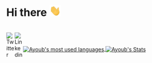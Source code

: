# Hi there  <img src="https://github.com/ABSphreak/ABSphreak/blob/master/gifs/Hi.gif" width="30px">
<br />
<a href="https://twitter.com/Imaqtpotatoe" target="_blank">
  <img align="left" alt="Twitter" width="22px" src="https://cdn.jsdelivr.net/npm/simple-icons@v3/icons/twitter.svg" />
</a>
<a href="https://www.linkedin.com/in/ayoub-abounakif-49b93819a/" target="_blank">
  <img align="left" alt="Linkedin" width="22px" src="https://cdn.jsdelivr.net/npm/simple-icons@v3/icons/linkedin.svg" />
</a>
<br /><br />
<a href="https://github.com/ayoubabounakif/">
  <img align="center" src="https://github-readme-stats.vercel.app/api/top-langs/?username=ayoubabounakif&layout=compact&theme=synthwave" alt="Ayoub's most used languages" />
</a>
<a href="https://github.com/ayoubabounakif/">
  <img align="center" height=200 width=450 src="https://github-readme-stats.vercel.app/api?username=ayoubabounakif&show_icons=true&theme=synthwave&count_private=true&include_all_commits=true&hide=stars" alt="Ayoub's Stats" />
</a>




<!--
**0x1e0000/0x1e0000** is a ✨ _special_ ✨ repository because its `README.md` (this file) appears on your GitHub profile.

Here are some ideas to get you started:

- 🔭 I’m currently working on ...
- 🌱 I’m currently learning ...
- 👯 I’m looking to collaborate on ...
- 🤔 I’m looking for help with ...
- 💬 Ask me about ...
- 📫 How to reach me: ...
- 😄 Pronouns: ...
- ⚡ Fun fact: ...
-->
